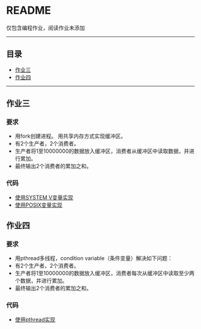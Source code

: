 README
===========================
仅包含编程作业，阅读作业未添加
****
## 目录
* [作业三](#作业三)
* [作业四](#作业四)
****
作业三
-----------
### 要求
* 用fork创建进程。 用共享内存方式实现缓冲区。
* 有2个生产者，2个消费者。 
* 生产者将1至10000000的数据放入缓冲区，消费者从缓冲区中读取数据，并进行累加。 
* 最终输出2个消费者的累加之和。
### 代码
* [使用SYSTEM V变量实现](https://github.com/Wanderingqiu/os_homework/blob/master/homework3_SYSTEMV.c)
* [使用POSIX变量实现](https://github.com/Wanderingqiu/os_homework/blob/master/homework3_POSIX.c)

作业四
-----------
### 要求
* 用pthread多线程，condition variable（条件变量）解决如下问题：
* 有2个生产者，2个消费者。
* 生产者将1至10000000的数据放入缓冲区，消费者每次从缓冲区中读取至少两个数据，并进行累加。 
* 最终输出2个消费者的累加之和。
### 代码
* [使用pthread实现](https://github.com/Wanderingqiu/os_homework/blob/master/homework4_pthread.c)

